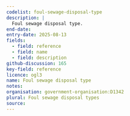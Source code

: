 ```yaml
---
codelist: foul-sewage-disposal-type
description: |
  Foul sewage disposal type.
end-date:
entry-date: 2025-08-13
fields:
  - field: reference
  - field: name
  - field: description
github-discussion: 165
key-field: reference
licence: ogl3
name: Foul sewage disposal type
notes:
organisation: government-organisation:D1342
plural: Foul sewage disposal types
source: 
---
```

